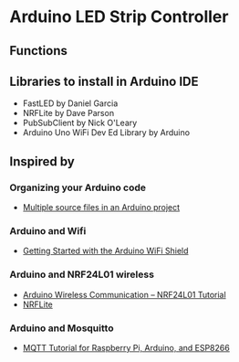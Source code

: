 # Arduino LED Strip Controller

## Functions

## Libraries to install in Arduino IDE
* FastLED by Daniel Garcia
* NRFLite by Dave Parson
* PubSubClient by Nick O'Leary
* Arduino Uno WiFi Dev Ed Library by Arduino

## Inspired by

### Organizing your Arduino code
* [Multiple source files in an Arduino project](https://subethasoftware.com/2013/04/10/multiple-source-files-in-an-arduino-project/)

### Arduino and Wifi
* [Getting Started with the Arduino WiFi Shield](https://www.arduino.cc/en/Guide/ArduinoWiFiShield)

### Arduino and NRF24L01 wireless
* [Arduino Wireless Communication – NRF24L01 Tutorial](https://howtomechatronics.com/tutorials/arduino/arduino-wireless-communication-nrf24l01-tutorial/)
* [NRFLite](https://github.com/dparson55/NRFLite)

### Arduino and Mosquitto
* [MQTT Tutorial for Raspberry Pi, Arduino, and ESP8266](https://www.baldengineer.com/mqtt-tutorial.html)